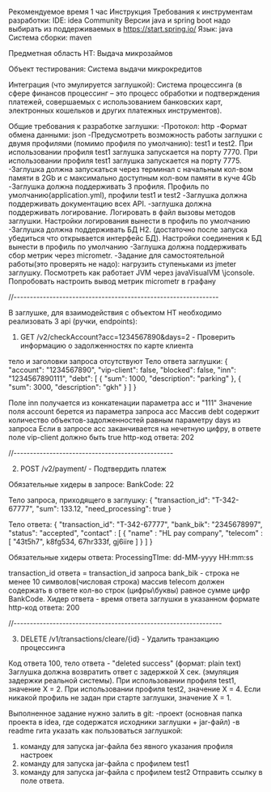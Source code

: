 Рекомендуемое время
1 час
Инструкция
Требования к инструментам разработки:
IDE: idea Community
Версии java и spring boot надо выбирать из поддерживаемых в https://start.spring.io/
Язык: java
Система сборки: maven

Предметная область НТ: Выдача микрозаймов

Объект тестирования: Система выдачи микрокредитов

Интеграция (что эмулируется заглушкой):
Система процессинга (в сфере финансов процессинг
– это процесс обработки и подтверждения платежей, совершаемых с использованием банковских карт, электронных кошельков и других платежных инструментов).

Общие требования к разработке заглушки:
-Протокол: http
-Формат обмена данными: json
-Предусмотреть возможность работы заглушки с двумя профилями (помимо профиля по умолчанию): test1 и test2. При использовании профиля test1 заглушка запускается на порту 7770. При использовании профиля test1 заглушка запускается на порту 7775.
-Заглушка должна запускаться через терминал с начальным кол-вом памяти в 2Gb и с максимально доступным кол-вом памяти в куче 4Gb
-Заглушка должна поддерживать 3 профиля. Профиль по умолчанию(application.yml), профили test1 и test2
-Заглушка должна поддерживать документацию всех API.
-заглушка должна поддерживать логирование. Логировать в файл вызовы методов заглушки. Настройки логирования вынести в профиль по умолчанию
-Заглушка должна поддерживать БД H2. (достаточно после запуска убедиться что открывается интерфейс БД). Настройки соединения к БД вынести в профиль по умолчанию
-Заглушка должна поддерживать сбор метрик через micrometr.
-Задание для самостоятельной работы(это проверять не надо): нагрузить ступеньками из jmeter заглушку. Посмотреть как работает JVM через javaVisualVM \jconsole. Попробовать настроить вывод метрик micrometr в графану

//---------------------------------------------------------------


В заглушке, для взаимодействия с объектом НТ необходимо реализовать 3 api (ручки, endpoints):

1. GET /v2/checkAccount?acc=1234567890&days=2 - Проверить информацию о задолженностях по карте клиента

тело и заголовки запроса отсутствуют
Тело ответа заглушки:
{
"account": "1234567890",
"vip-client": false,
"blocked": false,
"inn": "1234567890111",
"debt": [
{
"sum": 1000,
"description": "parking"
},
{
"sum": 3000,
"description": "gkh"
}
]
}

Поле inn получается из конкатенации параметра acc и "111"
Значение поля account берется из параметра запроса acc
Массив debt содержит количество объектов-задолженностей равным параметру days из запроса
Если в запросе acc заканчивается на нечетную цифру, в ответе поле vip-client должно быть true
http-код ответа: 202

//-------------------------------------------------

2. POST /v2/payment/ - Подтвердить платеж

Обязательные хидеры в запросе:
BankCode: 22

Тело запроса, приходящего в заглушку:
{
"transaction_id": "T-342-67777",
"sum": 133.12,
"need_processing": true
}

Тело ответа:
{
"transaction_id": "T-342-67777",
"bank_bik": "2345678997",
"status": "accepted",
"contact" : [
{
"name" : "HL pay company",
"telecom" :[
"43t5h7", k8fg534, 67hr333f, gj6iire
]
}
]
}

Обязательные хидеры ответа:
ProcessingTIme: dd-MM-yyyy HH:mm:ss


transaction_id ответа = transaction_id запроса
bank_bik - строка не менее 10 символов(числовая строка)
массив telecom должен содержать в ответе кол-во строк (цифры\буквы) равное сумме цифр BankCode.
Хидер ответа - время ответа заглушки в указанном формате
http-код ответа: 200

//----------------------------------------------------------------

3. DELETE /v1/transactions/cleare/{id} - Удалить транзакцию процессинга

Код ответа 100, тело ответа - "deleted success" (формат: plain text)
Заглушка должна возвратить ответ с задержкой X сек. (эмуляция задержки реальной системы).
При использовании профиля test1, значение Х = 2. При использовании профиля test2, значение Х = 4. Если никакой профиль не задан при старте заглушки, значение X = 1.

Выполненное задание нужно залить в git:
-проект (основная папка проекта в idea, где содержатся исходники заглушки + jar-файл)
-в readme гита указать как пользоваться заглушкой:
1) команду для запуска jar-файла без явного указания профиля настроек
2) команду для запуска jar-файла с профилем test1
3) команду для запуска jar-файла с профилем test2
   Отправить ссылку в поле ответа.